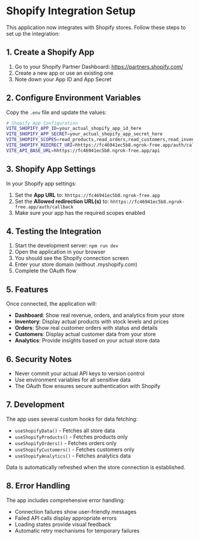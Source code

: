 # Shopify Integration Setup

This application now integrates with Shopify stores. Follow these steps to set up the integration:

## 1. Create a Shopify App

1. Go to your Shopify Partner Dashboard: https://partners.shopify.com/
2. Create a new app or use an existing one
3. Note down your App ID and App Secret

## 2. Configure Environment Variables

Copy the `.env` file and update the values:

```bash
# Shopify App Configuration
VITE_SHOPIFY_APP_ID=your_actual_shopify_app_id_here
VITE_SHOPIFY_APP_SECRET=your_actual_shopify_app_secret_here
VITE_SHOPIFY_SCOPES=read_products,read_orders,read_customers,read_inventory,read_analytics
VITE_SHOPIFY_REDIRECT_URI=hhttps://fc46941ec5b8.ngrok-free.app/auth/callback
VITE_API_BASE_URL=hhttps://fc46941ec5b8.ngrok-free.app/api
```

## 3. Shopify App Settings

In your Shopify app settings:

1. Set the **App URL** to: `hhttps://fc46941ec5b8.ngrok-free.app`
2. Set the **Allowed redirection URL(s)** to: `hhttps://fc46941ec5b8.ngrok-free.app/auth/callback`
3. Make sure your app has the required scopes enabled

## 4. Testing the Integration

1. Start the development server: `npm run dev`
2. Open the application in your browser
3. You should see the Shopify connection screen
4. Enter your store domain (without .myshopify.com)
5. Complete the OAuth flow

## 5. Features

Once connected, the application will:

- **Dashboard**: Show real revenue, orders, and analytics from your store
- **Inventory**: Display actual products with stock levels and prices
- **Orders**: Show real customer orders with status and details
- **Customers**: Display actual customer data from your store
- **Analytics**: Provide insights based on your actual store data

## 6. Security Notes

- Never commit your actual API keys to version control
- Use environment variables for all sensitive data
- The OAuth flow ensures secure authentication with Shopify

## 7. Development

The app uses several custom hooks for data fetching:

- `useShopifyData()` - Fetches all store data
- `useShopifyProducts()` - Fetches products only
- `useShopifyOrders()` - Fetches orders only
- `useShopifyCustomers()` - Fetches customers only
- `useShopifyAnalytics()` - Fetches analytics data

Data is automatically refreshed when the store connection is established.

## 8. Error Handling

The app includes comprehensive error handling:

- Connection failures show user-friendly messages
- Failed API calls display appropriate errors
- Loading states provide visual feedback
- Automatic retry mechanisms for temporary failures
